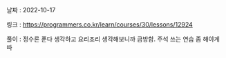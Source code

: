 날짜 : 2022-10-17

링크 : https://programmers.co.kr/learn/courses/30/lessons/12924

풀이 :
정수론 푼다 생각하고 요리조리 생각해보니까 금방함.
주석 쓰는 연습 좀 해야게따
